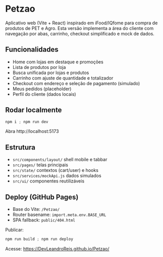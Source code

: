 # Petzao

Aplicativo web (Vite + React) inspirado em iFood/IQfome para compra de produtos de PET e Agro. Esta versão implementa a área do cliente com navegação por abas, carrinho, checkout simplificado e mock de dados.

## Funcionalidades
- Home com lojas em destaque e promoções
- Lista de produtos por loja
- Busca unificada por lojas e produtos
- Carrinho com ajuste de quantidade e totalizador
- Checkout com endereço e seleção de pagamento (simulado)
- Meus pedidos (placeholder)
- Perfil do cliente (dados locais)

## Rodar localmente
```powershell
npm i ; npm run dev
```
Abra http://localhost:5173

## Estrutura
- `src/components/layout/` shell mobile e tabbar
- `src/pages/` telas principais
- `src/state/` contextos (cart/user) e hooks
- `src/services/mockApi.js` dados simulados
- `src/ui/` componentes reutilizáveis

## Deploy (GitHub Pages)
- Base do Vite: `/Petzao/`
- Router basename: `import.meta.env.BASE_URL`
- SPA fallback: `public/404.html`

Publicar:
```powershell
npm run build ; npm run deploy
```
Acesse: https://DevLeandroReis.github.io/Petzao/

